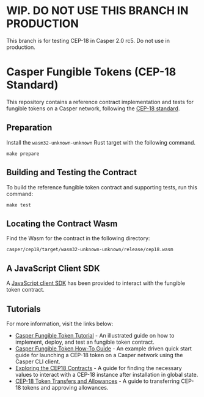 # WIP. DO NOT USE THIS BRANCH IN PRODUCTION 

This branch is for testing CEP-18 in Casper 2.0 rc5. Do not use in production.

# Casper Fungible Tokens (CEP-18 Standard)

This repository contains a reference contract implementation and tests for fungible tokens on a Casper network, following the [CEP-18 standard](https://github.com/casper-network/ceps/pull/18).

## Preparation

Install the `wasm32-unknown-unknown` Rust target with the following command.

```
make prepare
```

## Building and Testing the Contract

To build the reference fungible token contract and supporting tests, run this command:

```
make test
```

## Locating the Contract Wasm

Find the Wasm for the contract in the following directory:

```
casper/cep18/target/wasm32-unknown-unknown/release/cep18.wasm
```

## A JavaScript Client SDK

A [JavaScript client SDK](https://github.com/casper-ecosystem/cep18/tree/master/client-js#readme) has been provided to interact with the fungible token contract.

## Tutorials

For more information, visit the links below:

- [Casper Fungible Token Tutorial](/docs/full-tutorial.md) - An illustrated guide on how to implement, deploy, and test an fungible token contract.
- [Casper Fungible Token How-To Guide](/docs/1-quickstart-guide.md) - An example driven quick start guide for launching a CEP-18 token on a Casper network using the Casper CLI client.
- [Exploring the CEP18 Contracts](/docs/2-query.md) - A guide for finding the necessary values to interact with a CEP-18 instance after installation in global state.
- [CEP-18 Token Transfers and Allowances](/docs/3-transfer.md) - A guide to transferring CEP-18 tokens and approving allowances.

